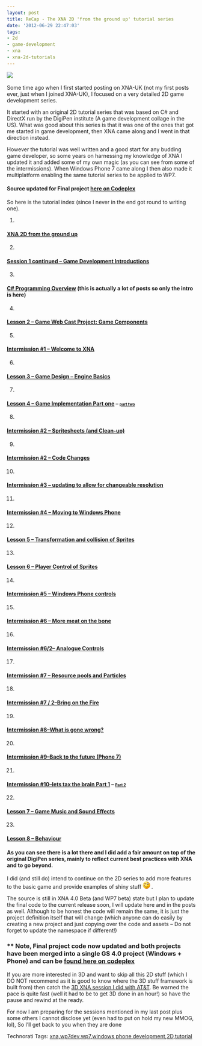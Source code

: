 ```yaml
---
layout: post
title: ReCap - The XNA 2D 'from the ground up' tutorial series
date: '2012-06-29 22:47:03'
tags:
- 2d
- game-development
- xna
- xna-2d-tutorials
---
```


![](http://static.howstuffworks.com/gif/telescope-sam-1.jpg)

Some time ago when I first started posting on XNA-UK (not my first posts ever, just when I joined XNA-UK), I focused on a very detailed 2D game development series.

It started with an original 2D tutorial series that was based on C# and DirectX run by the DigiPen institute (A game development collage in the US).  What was good about this series is that it was one of the ones that got me started in game development, then XNA came along and I went in that direction instead.

However the tutorial was well written and a good start for any budding game developer, so some years on harnessing my knowledge of XNA I updated it and added some of my own magic (as you can see from some of the intermissions).  When Windows Phone 7 came along I then also made it multiplatform enabling the same tutorial series to be applied to WP7.

#### Source updated for Final project [here on Codeplex](http://startrooper2dxna.codeplex.com/releases/view/61496)

So here is the tutorial index (since I never in the end got round to writing one).

1. 
#### [XNA 2D from the ground up](http://darkgenesis.zenithmoon.com/?p=87)
2. 
#### [Session 1 continued – Game Development Introductions](http://darkgenesis.zenithmoon.com/?p=89)
3. 
#### [C# Programming Overview](http://darkgenesis.zenithmoon.com/?p=91) (this is actually a lot of posts so only the intro is here)
4. 
#### [Lesson 2 – Game Web Cast Project: Game Components](http://darkgenesis.zenithmoon.com/?p=214)
5. 
#### [Intermission #1 – Welcome to XNA](http://darkgenesis.zenithmoon.com/?p=116)
6. 
#### [Lesson 3 – Game Design – Engine Basics](http://darkgenesis.zenithmoon.com/?p=118)
7. 
#### [Lesson 4 – Game Implementation Part one](http://darkgenesis.zenithmoon.com/?p=120) – [<font size="1">part two</font>](http://darkgenesis.zenithmoon.com/?p=122)
8. 
#### [Intermission #2 – Spritesheets (and Clean-up)](http://darkgenesis.zenithmoon.com/?p=124)
9. 
#### [Intermission #2 – Code Changes](http://darkgenesis.zenithmoon.com/?p=126)
10. 
#### [Intermission #3 – updating to allow for changeable resolution](http://darkgenesis.zenithmoon.com/?p=128)
11. 
#### [Intermission #4 – Moving to Windows Phone](http://darkgenesis.zenithmoon.com/?p=130)
12. 
#### [Lesson 5 – Transformation and collision of Sprites](http://darkgenesis.zenithmoon.com/?p=132) 
13. 
#### [Lesson 6 – Player Control of Sprites](http://darkgenesis.zenithmoon.com/?p=134)
14. 
#### [Intermission #5 – Windows Phone controls](http://darkgenesis.zenithmoon.com/?p=136)
15. 
#### [Intermission #6 – More meat on the bone](http://darkgenesis.zenithmoon.com/?p=138)
16. 
#### [Intermission #6/2– Analogue Controls](http://darkgenesis.zenithmoon.com/?p=140)
17. 
#### [Intermission #7 – Resource pools and Particles](http://darkgenesis.zenithmoon.com/?p=142)
18. 
#### [Intermission #7 / 2–Bring on the Fire](http://darkgenesis.zenithmoon.com/?p=145)
19. 
#### [Intermission #8–What is gone wrong?](http://darkgenesis.zenithmoon.com/?p=154)
20. 
#### [Intermission #9–Back to the future (Phone 7)](http://darkgenesis.zenithmoon.com/?p=158)
21. 
#### [Intermission #10–lets tax the brain Part 1](http://darkgenesis.zenithmoon.com/?p=163) –  [<font size="1">Part 2</font>](http://darkgenesis.zenithmoon.com/?p=165)
22. 
#### [Lesson 7 – Game Music and Sound Effects](http://darkgenesis.zenithmoon.com/?p=167)
23. 
#### [Lesson 8 – Behaviour](http://darkgenesis.zenithmoon.com/?p=182)

#### As you can see there is a lot there and I did add a fair amount on top of the original DigiPen series, mainly to reflect current best practices with XNA and to go beyond.

I did (and still do) intend to continue on the 2D series to add more features to the basic game and provide examples of shiny stuff ![Winking smile](/assets/img/wordpress/2012/06/wlEmoticon-winkingsmile6.png) .

The source is still in XNA 4.0 Beta (and WP7 beta) state but I plan to update the final code to the current release soon, I will update here and in the posts as well.  Although to be honest the code will remain the same, it is just the project definition itself that will change (which anyone can do easily by creating a new project and just copying over the code and assets – Do not forget to update the namespace if different!)

### \*\* Note, Final project code now updated and both projects have been merged into a single GS 4.0 project (Windows + Phone) and can be [found here on codeplex](http://startrooper2dxna.codeplex.com/releases/view/61496)

If you are more interested in 3D and want to skip all this 2D stuff (which I DO NOT recommend as it is good to know where the 3D stuff framework is built from) then catch the [3D XNA session I did with AT&T](http://developer.att.com/developer/Home/Community/null/Events/EventsArchive/4900052).  Be warned the pace is quite fast (well it had to be to get 3D done in an hour!) so have the pause and rewind at the ready.

For now I am preparing for the sessions mentioned in my last post plus some others I cannot disclose yet (even had to put on hold my new MMOG, lol), So I’ll get back to you when they are done

Technorati Tags: [xna](http://technorati.com/tags/xna),[wp7dev](http://technorati.com/tags/wp7dev),[wp7](http://technorati.com/tags/wp7),[windows phone development](http://technorati.com/tags/windows+phone+development),[2D](http://technorati.com/tags/2D),[tutorial](http://technorati.com/tags/tutorial)
